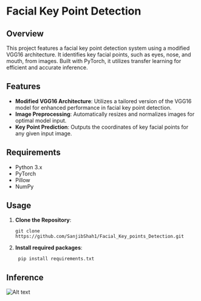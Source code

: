 # Facial Key Point Detection
## Overview
This project features a facial key point detection system using a modified VGG16 architecture. It identifies key facial points, such as eyes, nose, and mouth, from images. Built with PyTorch, it utilizes transfer learning for efficient and accurate inference.

## Features
- **Modified VGG16 Architecture**: Utilizes a tailored version of the VGG16 model for enhanced performance in facial key point detection.
- **Image Preprocessing**: Automatically resizes and normalizes images for optimal model input.
- **Key Point Prediction**: Outputs the coordinates of key facial points for any given input image.
  

## Requirements

- Python 3.x
- PyTorch
- Pillow
- NumPy
  

## Usage

1. **Clone the Repository**:

   
   ```
   git clone https://github.com/SanjibShah1/Facial_Key_points_Detection.git
   ```

2. **Install required packages**:

   ```
    pip install requirements.txt
   ```
## Inference
![Alt text](https://github.com/SanjibShah1/Facial_Key_points_Detection/main/output/version2/inference.png)
